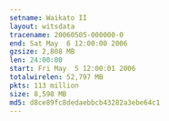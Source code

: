 ```yaml
---
setname: Waikato II
layout: witsdata
tracename: 20060505-000000-0
end: Sat May  6 12:00:00 2006
gzsize: 2,808 MB
len: 24:00:00
start: Fri May  5 12:00:01 2006
totalwirelen: 52,797 MB
pkts: 113 million
size: 8,598 MB
md5: d8ce89fc8dedaebbcb43282a3ebe64c1
---
```

